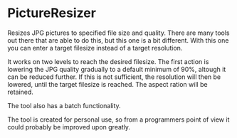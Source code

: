 # PictureResizer
Resizes JPG pictures to specified file size and quality. There are many tools out there that are able to do this, but this one is a bit different. With this one you can enter a target filesize instead of a target resolution.

It works on two levels to reach the desired filesize. The first action is lowering the JPG quality gradually to a default minimum of 90%, altough it can be reduced further. If this is not sufficient, the resolution will then be lowered, until the target filesize is reached. The aspect ration will be retained. 

The tool also has a batch functionality.

The tool is created for personal use, so from a programmers point of view it could probably be improved upon greatly.

